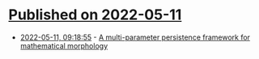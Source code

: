 # [Published on 2022-05-11](index.md)

* [2022-05-11, 09:18:55](https://news.ycombinator.com/item?id=31337563) - [A multi-parameter persistence framework for mathematical morphology](https://www.nature.com/articles/s41598-022-09464-7)
